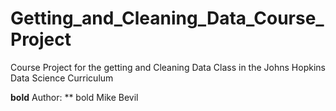 Getting_and_Cleaning_Data_Course_Project
========================================

Course Project for the getting and Cleaning Data Class in the Johns Hopkins Data Science Curriculum

**bold** Author: ** bold Mike Bevil


